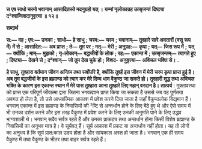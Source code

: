 **स एष साधो चरमो भवानाम्** **आसादितस्ते मदनुग्रहो यत् ।** **यन्मां नृलोकान्रह उत्सृजन्तं** **दिष्ट्या द²श्वान्विशदानुवृत्त्या ॥ १२॥** 

**शब्दार्थ** 

**स:—** **वह** **; एष:—** **उनका** **; साधो—** **हे साधु** **; चरम:—** **चरम** **; भवानाम्—** **तुश्हारे सारे अवतारों (वसु रूप में) में से** **; आसादित:—** **अब प्राप्त** **; ते—** **तुम पर** **; मत्—** **मेरी** **; अनुग्रह:—** **कृपा** **; यत्—** **जिस रूप में** **; यत्—** **क्योंकि** **; माम्—** **मुझको** **; नृ-लोकान्—** **बद्धजीवों के लोक** **; रह:—** **एकान्त में** **; उत्सृजन्तम्—** **त्यागते हुए** **; दिष्ट्या—** **देखने से** **; द²श्वान्—** **जो तुम देख चुके हो** **; विशद-** **अनुवृत्त्या—** **अविचल भक्ति से।** **.** 

**हे साधु, तुश्हारा वर्तमान जीवन अन्तिम तथा सर्वोपरि है, क्योंकि तुश्हें इस जीवन में मेरी** **चरम कृपा प्राप्त हुई है। अब तुम बद्धजीवों के इस ब्रह्माण्ड को त्याग कर मेरे दिव्य धाम वैकुण्ठ** **जा सकते हो। तुश्हारी शुद्ध तथा अविचल भक्ति के कारण इस एकान्त स्थान में मेरे पास तुश्हारा** **आना तुश्हारे लिए महान् वरदान है।** **तात्पर्य** : मुक्तावस्था को प्राप्त एक परिपूर्ण जीवात्मा द्वारा जितना भगवत्ज्ञान प्राप्त किया जा सकता है उससे जब वह पूर्णतया अवगत हो लेता है, तो उसे आध्यात्मिक आकाश में प्रवेश करने दिया जाता है जहाँ वैकुण्ठलोक विद्यमान हैं। भगवान् एकान्त में इस ब्रह्माण्ड के निवासियों की ²ष्टि से अन्तर्धान होने के लिए बैठे हुए थे और ऐसे समय में भी उनका दर्शन करने और इस तरह वैकुण्ठ में प्रवेश करने के लिए उनकी अनुमति पाने के लिए उद्धव भाग्यशाली थे। भगवान् सदैव सर्वत्र रहते हैं और उनका प्राकट्य तथा अन्तर्धान होना किसी विशेष ब्रह्माण्ड के निवासियों का अनुभव मात्र है। वे सूर्यवत् हैं। सूर्य आकाश में प्रकट या अन्तर्धान नहीं होता। यह तो लोगों का अनुभव है कि सूर्य प्रात:काल उदय होता है और सांयकाल अस्त हो जाता है। भगवान् एक ही समय वैकुण्ठ में तथा वैकुण्ठ के भीतर तथा बाहर सर्वत्र रहते हैं।  